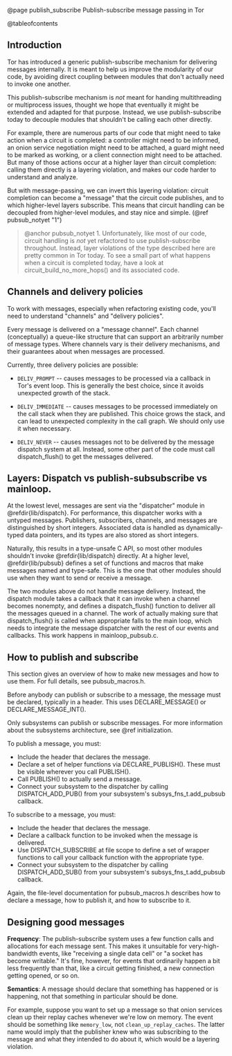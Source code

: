 
@page publish_subscribe Publish-subscribe message passing in Tor

@tableofcontents

## Introduction

Tor has introduced a generic publish-subscribe mechanism for delivering
messages internally.  It is meant to help us improve the modularity of
our code, by avoiding direct coupling between modules that don't
actually need to invoke one another.

This publish-subscribe mechanism is *not* meant for handing
multithreading or multiprocess issues, thought we hope that eventually
it might be extended and adapted for that purpose.  Instead, we use
publish-subscribe today to decouple modules that shouldn't be calling
each other directly.

For example, there are numerous parts of our code that might need to
take action when a circuit is completed: a controller might need to be
informed, an onion service negotiation might need to be attached, a
guard might need to be marked as working, or a client connection might
need to be attached.  But many of those actions occur at a higher layer
than circuit completion: calling them directly is a layering violation,
and makes our code harder to understand and analyze.

But with message-passing, we can invert this layering violation: circuit
completion can become a "message" that the circuit code publishes, and
to which higher-level layers subscribe.  This means that circuit
handling can be decoupled from higher-level modules, and stay nice and
simple. (@ref pubsub_notyet "1")

> @anchor pubsub_notyet 1. Unfortunately, like most of our code, circuit
> handling is _not_ yet refactored to use publish-subscribe throughout.
> Instead, layer violations of the type described here are pretty common
> in Tor today.  To see a small part of what happens when a circuit is
> completed today, have a look at circuit_build_no_more_hops() and its
> associated code.

## Channels and delivery policies

To work with messages, especially when refactoring existing code, you'll
need to understand "channels" and "delivery policies".

Every message is delivered on a "message channel".  Each channel
(conceptually) a queue-like structure that can support an arbitrarily
number of message types.  Where channels vary is their delivery
mechanisms, and their guarantees about when messages are processed.

Currently, three delivery policies are possible:

   - `DELIV_PROMPT` -- causes messages to be processed via a callback in
      Tor's event loop.  This is generally the best choice, since it
      avoids unexpected growth of the stack.

   - `DELIV_IMMEDIATE` -- causes messages to be processed immediately
      on the call stack when they are published.  This choice grows the
      stack, and can lead to unexpected complexity in the call graph.
      We should only use it when necessary.

   - `DELIV_NEVER` -- causes messages not to be delivered by the message
      dispatch system at all. Instead, some other part of the code must
      call dispatch_flush() to get the messages delivered.

## Layers: Dispatch vs publish-subsubscribe vs mainloop.

At the lowest level, messages are sent via the "dispatcher" module in
@refdir{lib/dispatch}.  For performance, this dispatcher works with a
untyped messages.  Publishers, subscribers, channels, and messages are
distinguished by short integers.  Associated data is handled as
dynamically-typed data pointers, and its types are also stored as short
integers.

Naturally, this results in a type-unsafe C API, so most other modules
shouldn't invoke @refdir{lib/dispatch} directly.  At a higher level,
@refdir{lib/pubsub} defines a set of functions and macros that make
messages named and type-safe.  This is the one that other modules should
use when they want to send or receive a message.

The two modules above do not handle message delivery.  Instead, the
dispatch module takes a callback that it can invoke when a channel
becomes nonempty, and defines a dispatch_flush() function to deliver all
the messages queued in a channel.  The work of actually making sure that
dispatch_flush() is called when appropriate falls to the main loop,
which needs to integrate the message dispatcher with the rest of our
events and callbacks.  This work happens in mainloop_pubsub.c.


## How to publish and subscribe

This section gives an overview of how to make new messages and how to
use them.  For full details, see pubsub_macros.h.

Before anybody can publish or subscribe to a message, the message must
be declared, typically in a header.  This uses DECLARE_MESSAGE() or
DECLARE_MESSAGE_INT().

Only subsystems can publish or subscribe messages.  For more information
about the subsystems architecture, see @ref initialization.

To publish a message, you must:
   - Include the header that declares the message.
   - Declare a set of helper functions via DECLARE_PUBLISH().  These
     must be visible wherever you call PUBLISH().
   - Call PUBLISH() to actually send a message.
   - Connect your subsystem to the dispatcher by calling
     DISPATCH_ADD_PUB() from your subsystem's subsys_fns_t.add_pubsub
     callback.

To subscribe to a message, you must:
   - Include the header that declares the message.
   - Declare a callback function to be invoked when the message is delivered.
   - Use DISPATCH_SUBSCRIBE at file scope to define a set of wrapper
     functions to call your callback function with the appropriate type.
   - Connect your subsystem to the dispatcher by calling
     DISPATCH_ADD_SUB() from your subsystem's subsys_fns_t.add_pubsub
     callback.

Again, the file-level documentation for pubsub_macros.h describes how to
declare a message, how to publish it, and how to subscribe to it.

## Designing good messages

**Frequency**:
The publish-subscribe system uses a few function calls
and allocations for each message sent. This makes it unsuitable for
very-high-bandwidth events, like "receiving a single data cell" or "a
socket has become writable."  It's fine, however, for events that
ordinarily happen a bit less frequently than that, like a circuit
getting finished, a new connection getting opened, or so on.

**Semantics**:
A message should declare that something has happened or is happening,
not that something in particular should be done.

For example, suppose you want to set up a message so that onion services
clean up their replay caches whenever we're low on memory.  The event
should be something like `memory_low`, not `clean_up_replay_caches`.
The latter name would imply that the publisher knew who was subscribing
to the message and what they intended to do about it, which would be a
layering violation.
